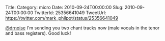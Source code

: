 Title: 
Category: micro
Date: 2010-09-24T00:00:00
Slug: 2010-09-24T00:00:00
TwitterId: 25356641049
TweetUrl: https://twitter.com/mark_philpot/status/25356641049

[@drnoise](https://twitter.com/drnoise) I'm sending you two chant tracks now (male vocals in the tenor and bass registers). Good luck!